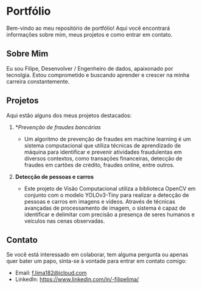 # Portfólio

Bem-vindo ao meu repositório de portfólio! Aqui você encontrará informações sobre mim, meus projetos e como entrar em contato.

## Sobre Mim

Eu sou Filipe, Desenvolver / Engenheiro de dados, apaixonado por tecnolgia. Estou comprometido e buscando aprender e crescer na minha carreira constantemente.

## Projetos

Aqui estão alguns dos meus projetos destacados:

1. \*_Prevenção de fraudes bancárias_

   - Um algoritmo de prevenção de fraudes em machine learning é um
     sistema computacional que utiliza técnicas de aprendizado de
     máquina para identificar e prevenir atividades fraudulentas em
     diversos contextos, como transações financeiras, detecção de
     fraudes em cartões de crédito, fraudes online, entre outros.

2. **Detecção de pessoas e carros**
   - Este projeto de Visão Computacional utiliza a biblioteca OpenCV em
     conjunto com o modelo YOLOv3-Tiny para realizar a detecção de
     pessoas e carros em imagens e vídeos. Através de técnicas
     avançadas de processamento de imagem, o sistema é capaz de
     identificar e delimitar com precisão a presença de seres humanos e
     veículos nas cenas observadas.

## Contato

Se você está interessado em colaborar, tem alguma pergunta ou apenas quer bater um papo, sinta-se à vontade para entrar em contato comigo:

- Email: f.lima182@icloud.com
- LinkedIn: https://www.linkedin.com/in/-filipelima/
